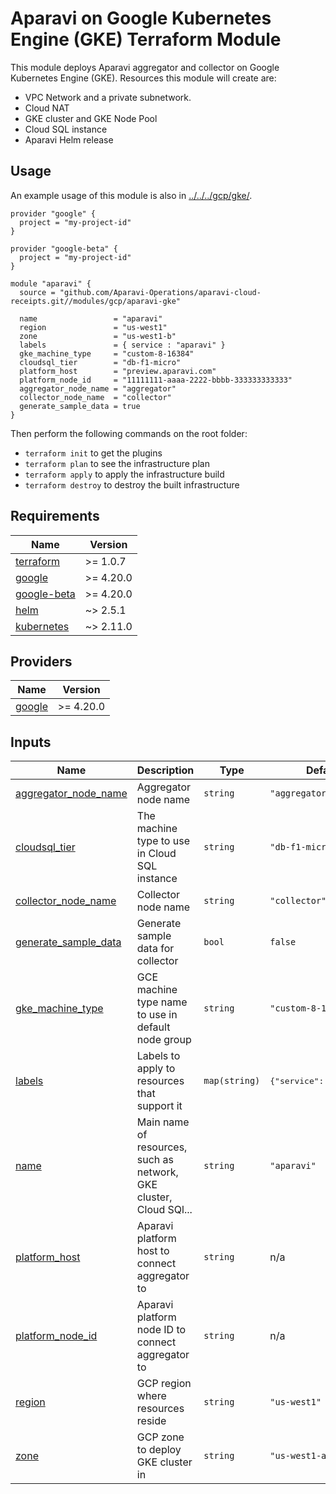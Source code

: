 # Aparavi on Google Kubernetes Engine (GKE) Terraform Module

This module deploys Aparavi aggregator and collector on Google Kubernetes
Engine (GKE). Resources this module will create are:

- VPC Network and a private subnetwork.
- Cloud NAT
- GKE cluster and GKE Node Pool
- Cloud SQL instance
- Aparavi Helm release

## Usage

An example usage of this module is also in [../../../gcp/gke/](../../../gcp/gke/).

```hcl
provider "google" {
  project = "my-project-id"
}

provider "google-beta" {
  project = "my-project-id"
}

module "aparavi" {
  source = "github.com/Aparavi-Operations/aparavi-cloud-receipts.git//modules/gcp/aparavi-gke"

  name                 = "aparavi"
  region               = "us-west1"
  zone                 = "us-west1-b"
  labels               = { service : "aparavi" }
  gke_machine_type     = "custom-8-16384"
  cloudsql_tier        = "db-f1-micro"
  platform_host        = "preview.aparavi.com"
  platform_node_id     = "11111111-aaaa-2222-bbbb-333333333333"
  aggregator_node_name = "aggregator"
  collector_node_name  = "collector"
  generate_sample_data = true
}
```

Then perform the following commands on the root folder:

- `terraform init` to get the plugins
- `terraform plan` to see the infrastructure plan
- `terraform apply` to apply the infrastructure build
- `terraform destroy` to destroy the built infrastructure

## Requirements

| Name | Version |
|------|---------|
| <a name="requirement_terraform"></a> [terraform](#requirement\_terraform) | >= 1.0.7 |
| <a name="requirement_google"></a> [google](#requirement\_google) | >= 4.20.0 |
| <a name="requirement_google-beta"></a> [google-beta](#requirement\_google-beta) | >= 4.20.0 |
| <a name="requirement_helm"></a> [helm](#requirement\_helm) | ~> 2.5.1 |
| <a name="requirement_kubernetes"></a> [kubernetes](#requirement\_kubernetes) | ~> 2.11.0 |

## Providers

| Name | Version |
|------|---------|
| <a name="provider_google"></a> [google](#provider\_google) | >= 4.20.0 |

## Inputs

| Name | Description | Type | Default | Required |
|------|-------------|------|---------|:--------:|
| <a name="input_aggregator_node_name"></a> [aggregator\_node\_name](#input\_aggregator\_node\_name) | Aggregator node name | `string` | `"aggregator"` | no |
| <a name="input_cloudsql_tier"></a> [cloudsql\_tier](#input\_cloudsql\_tier) | The machine type to use in Cloud SQL instance | `string` | `"db-f1-micro"` | no |
| <a name="input_collector_node_name"></a> [collector\_node\_name](#input\_collector\_node\_name) | Collector node name | `string` | `"collector"` | no |
| <a name="input_generate_sample_data"></a> [generate\_sample\_data](#input\_generate\_sample\_data) | Generate sample data for collector | `bool` | `false` | no |
| <a name="input_gke_machine_type"></a> [gke\_machine\_type](#input\_gke\_machine\_type) | GCE machine type name to use in default node group | `string` | `"custom-8-16384"` | no |
| <a name="input_labels"></a> [labels](#input\_labels) | Labels to apply to resources that support it | `map(string)` | <pre>{"service": "aparavi"}</pre> | no |
| <a name="input_name"></a> [name](#input\_name) | Main name of resources, such as network, GKE cluster, Cloud SQl... | `string` | `"aparavi"` | no |
| <a name="input_platform_host"></a> [platform\_host](#input\_platform\_host) | Aparavi platform host to connect aggregator to | `string` | n/a | yes |
| <a name="input_platform_node_id"></a> [platform\_node\_id](#input\_platform\_node\_id) | Aparavi platform node ID to connect aggregator to | `string` | n/a | yes |
| <a name="input_region"></a> [region](#input\_region) | GCP region where resources reside | `string` | `"us-west1"` | no |
| <a name="input_zone"></a> [zone](#input\_zone) | GCP zone to deploy GKE cluster in | `string` | `"us-west1-a"` | no |
